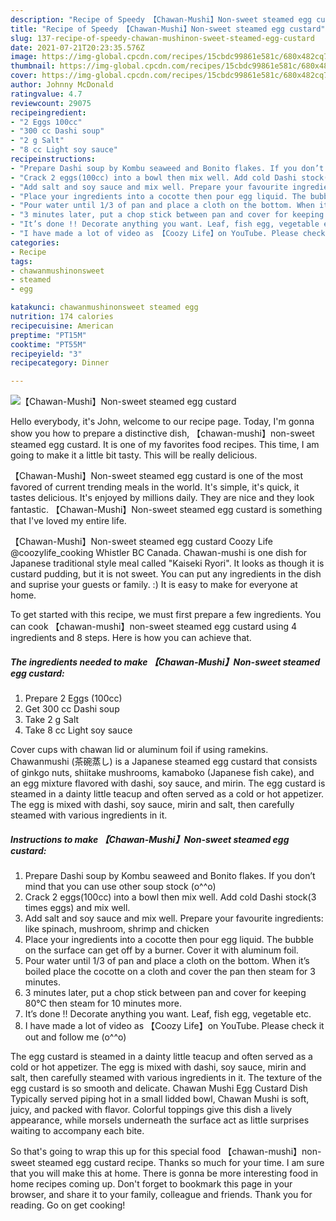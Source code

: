 ```yaml
---
description: "Recipe of Speedy 【Chawan-Mushi】Non-sweet steamed egg custard"
title: "Recipe of Speedy 【Chawan-Mushi】Non-sweet steamed egg custard"
slug: 137-recipe-of-speedy-chawan-mushinon-sweet-steamed-egg-custard
date: 2021-07-21T20:23:35.576Z
image: https://img-global.cpcdn.com/recipes/15cbdc99861e581c/680x482cq70/chawan-mushinon-sweet-steamed-egg-custard-recipe-main-photo.jpg
thumbnail: https://img-global.cpcdn.com/recipes/15cbdc99861e581c/680x482cq70/chawan-mushinon-sweet-steamed-egg-custard-recipe-main-photo.jpg
cover: https://img-global.cpcdn.com/recipes/15cbdc99861e581c/680x482cq70/chawan-mushinon-sweet-steamed-egg-custard-recipe-main-photo.jpg
author: Johnny McDonald
ratingvalue: 4.7
reviewcount: 29075
recipeingredient:
- "2 Eggs 100cc"
- "300 cc Dashi soup"
- "2 g Salt"
- "8 cc Light soy sauce"
recipeinstructions:
- "Prepare Dashi soup by Kombu seaweed and Bonito flakes. If you don’t mind that you can use other soup stock (o^^o)"
- "Crack 2 eggs(100cc) into a bowl then mix well. Add cold Dashi stock(3 times eggs) and mix well."
- "Add salt and soy sauce and mix well. Prepare your favourite ingredients: like spinach, mushroom, shrimp and chicken"
- "Place your ingredients into a cocotte then pour egg liquid. The bubble on the surface can get off by a burner. Cover it with aluminum foil."
- "Pour water until 1/3 of pan and place a cloth on the bottom. When it’s boiled place the cocotte on a cloth and cover the pan then steam for 3 minutes."
- "3 minutes later, put a chop stick between pan and cover for keeping 80℃ then steam for 10 minutes more."
- "It’s done !! Decorate anything you want. Leaf, fish egg, vegetable etc."
- "I have made a lot of video as 【Coozy Life】on YouTube. Please check it out and follow me (o^^o)"
categories:
- Recipe
tags:
- chawanmushinonsweet
- steamed
- egg

katakunci: chawanmushinonsweet steamed egg 
nutrition: 174 calories
recipecuisine: American
preptime: "PT15M"
cooktime: "PT55M"
recipeyield: "3"
recipecategory: Dinner

---
```



![【Chawan-Mushi】Non-sweet steamed egg custard](https://img-global.cpcdn.com/recipes/15cbdc99861e581c/680x482cq70/chawan-mushinon-sweet-steamed-egg-custard-recipe-main-photo.jpg)

Hello everybody, it's John, welcome to our recipe page. Today, I'm gonna show you how to prepare a distinctive dish, 【chawan-mushi】non-sweet steamed egg custard. It is one of my favorites food recipes. This time, I am going to make it a little bit tasty. This will be really delicious.

【Chawan-Mushi】Non-sweet steamed egg custard is one of the most favored of current trending meals in the world. It's simple, it's quick, it tastes delicious. It's enjoyed by millions daily. They are nice and they look fantastic. 【Chawan-Mushi】Non-sweet steamed egg custard is something that I've loved my entire life.

【Chawan-Mushi】Non-sweet steamed egg custard Coozy Life @coozylife_cooking Whistler BC Canada. Chawan-mushi is one dish for Japanese traditional style meal called &#34;Kaiseki Ryori&#34;. It looks as though it is custard pudding, but it is not sweet. You can put any ingredients in the dish and suprise your guests or family. :) It is easy to make for everyone at home.


To get started with this recipe, we must first prepare a few ingredients. You can cook 【chawan-mushi】non-sweet steamed egg custard using 4 ingredients and 8 steps. Here is how you can achieve that.

<!--inarticleads1-->

##### The ingredients needed to make 【Chawan-Mushi】Non-sweet steamed egg custard:

1. Prepare 2 Eggs (100cc)
1. Get 300 cc Dashi soup
1. Take 2 g Salt
1. Take 8 cc Light soy sauce


Cover cups with chawan lid or aluminum foil if using ramekins. Chawanmushi (茶碗蒸し) is a Japanese steamed egg custard that consists of ginkgo nuts, shiitake mushrooms, kamaboko (Japanese fish cake), and an egg mixture flavored with dashi, soy sauce, and mirin. The egg custard is steamed in a dainty little teacup and often served as a cold or hot appetizer. The egg is mixed with dashi, soy sauce, mirin and salt, then carefully steamed with various ingredients in it. 

<!--inarticleads2-->

##### Instructions to make 【Chawan-Mushi】Non-sweet steamed egg custard:

1. Prepare Dashi soup by Kombu seaweed and Bonito flakes. If you don’t mind that you can use other soup stock (o^^o)
1. Crack 2 eggs(100cc) into a bowl then mix well. Add cold Dashi stock(3 times eggs) and mix well.
1. Add salt and soy sauce and mix well. Prepare your favourite ingredients: like spinach, mushroom, shrimp and chicken
1. Place your ingredients into a cocotte then pour egg liquid. The bubble on the surface can get off by a burner. Cover it with aluminum foil.
1. Pour water until 1/3 of pan and place a cloth on the bottom. When it’s boiled place the cocotte on a cloth and cover the pan then steam for 3 minutes.
1. 3 minutes later, put a chop stick between pan and cover for keeping 80℃ then steam for 10 minutes more.
1. It’s done !! Decorate anything you want. Leaf, fish egg, vegetable etc.
1. I have made a lot of video as 【Coozy Life】on YouTube. Please check it out and follow me (o^^o)


The egg custard is steamed in a dainty little teacup and often served as a cold or hot appetizer. The egg is mixed with dashi, soy sauce, mirin and salt, then carefully steamed with various ingredients in it. The texture of the egg custard is so smooth and delicate. Chawan Mushi Egg Custard Dish Typically served piping hot in a small lidded bowl, Chawan Mushi is soft, juicy, and packed with flavor. Colorful toppings give this dish a lively appearance, while morsels underneath the surface act as little surprises waiting to accompany each bite. 

So that's going to wrap this up for this special food 【chawan-mushi】non-sweet steamed egg custard recipe. Thanks so much for your time. I am sure that you will make this at home. There is gonna be more interesting food in home recipes coming up. Don't forget to bookmark this page in your browser, and share it to your family, colleague and friends. Thank you for reading. Go on get cooking!
